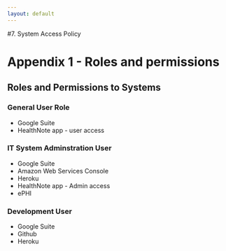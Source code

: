 ```yaml
---
layout: default
---
```


#7. System Access Policy
# Appendix 1 - Roles and permissions

## Roles and Permissions to Systems

### General User Role
* Google Suite
* HealthNote app - user access

### IT System Adminstration User
* Google Suite
* Amazon Web Services Console
* Heroku
* HealthNote app - Admin access
* ePHI

### Development User
* Google Suite
* Github
* Heroku